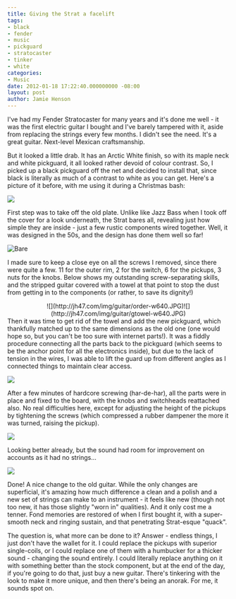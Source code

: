 ```yaml
---
title: Giving the Strat a facelift
tags:
- black
- fender
- music
- pickguard
- stratocaster
- tinker
- white
categories:
- Music
date: 2012-01-18 17:22:40.000000000 -08:00
layout: post
author: Jamie Henson
---
```


I've had my Fender Stratocaster for many years and it's done me well - it was the first electric guitar I bought and I've barely tampered with it, aside from replacing the strings every few months. I didn't see the need. It's a great guitar. Next-level Mexican craftsmanship.

<!-- more -->

But it looked a little drab. It has an Arctic White finish, so with its maple neck and white pickguard, it all looked rather devoid of colour contrast. So, I picked up a black pickguard off the net and decided to install that, since black is literally as much of a contrast to white as you can get. Here's a picture of it before, with me using it during a Christmas bash:

![](http://jh47.com/img/guitar/before.jpg)

First step was to take off the old plate. Unlike like Jazz Bass when I took off the cover for a look underneath, the Strat bares all, revealing just how simple they are inside - just a few rustic components wired together. Well, it was designed in the 50s, and the design has done them well so far!

![](http://jh47.com/img/guitar/bare-w640.JPG "Bare")

I made sure to keep a close eye on all the screws I removed, since there were quite a few. 11 for the outer rim, 2 for the switch, 6 for the pickups, 3 nuts for the knobs. Below shows my outstanding screw-separating skills, and the stripped guitar covered with a towel at that point to stop the dust from getting in to the components (or rather, to save its dignity!)

<center>![](http://jh47.com/img/guitar/order-w640.JPG)![](http://jh47.com/img/guitar/gtowel-w640.JPG)</center>Then it was time to get rid of the towel and add the new pickguard, which thankfully matched up to the same dimensions as the old one (one would hope so, but you can't be too sure with internet parts!). It was a fiddly procedure connecting all the parts back to the pickguard (which seems to be the anchor point for all the electronics inside), but due to the lack of tension in the wires, I was able to lift the guard up from different angles as I connected things to maintain clear access.

![](http://jh47.com/img/guitar/build1-w640.JPG)

After a few minutes of hardcore screwing (har-de-har), all the parts were in place and fixed to the board, with the knobs and switchheads reattached also. No real difficulties here, except for adjusting the height of the pickups by tightening the screws (which compressed a rubber dampener the more it was turned, raising the pickup).

![](http://jh47.com/img/guitar/build4-w640.JPG)

Looking better already, but the sound had room for improvement on accounts as it had no strings...

![](http://jh47.com/img/guitar/done-w640.JPG)

Done! A nice change to the old guitar. While the only changes are superficial, it's amazing how much difference a clean and a polish and a new set of strings can make to an instrument - it feels like new (though not too new, it has those slightly "worn in" qualities). And it only cost me a tenner. Fond memories are restored of when I first bought it, with a super-smooth neck and ringing sustain, and that penetrating Strat-esque "quack".

The question is, what more can be done to it? Answer - endless things, I just don't have the wallet for it. I could replace the pickups with superior single-coils, or I could replace one of them with a humbucker for a thicker sound - changing the sound entirely. I could literally replace anything on it with something better than the stock component, but at the end of the day, if you're going to do that, just buy a new guitar. There's tinkering with the look to make it more unique, and then there's being an anorak. For me, it sounds spot on.